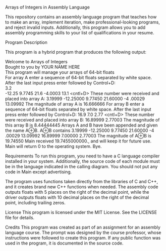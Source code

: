Arrays of Integers in Assembly Language

This repository contains an assembly language program that teaches how to make an array, implement iteration, make professional-looking programs, and reject invalid inputs. Additionally, this program allows you to add assembly programming skills to your list of qualifications in your resume.

Program Description

This program is a hybrid program that produces the following output:

Welcome to Arrays of Integers<br>
Bought to you by YOUR NAME HERE<br>
This program will manage your arrays of 64-bit floats<br>
For array A enter a sequence of 64-bit floats separated by white space.<br>
After the last input press enter followed by Control+D:<br>
3.2<br>
-12.25
9.7745
21.6
-4.0003
13.1 <enter> <cntl+D>
These number were received and placed into array A:
3.19999 -12.25000 9.77450 21.60000 -4 .00029 13.09992
The magnitude of array A is 16.666666
For array B enter a sequence of 64-bit floats separated by white space.
After the last input press enter followed by Control+D:
16.9
7.0
2.77 <enter> <cntl+D>
These number were received and placed into array B:
16.89999 2.77003
The magnitude of this array B is 8.44444445
Arrays A and B have been appended and given the name A⊕B.
A⊕B contains
3.19999 -12.25000 9.77450 21.60000 -4 .00029 13.09992 16.89999 7.00000
2.77003
The magnitude of A⊕B is 19.74550
Main received 19.7455000000., and will keep it for future use.
Main will return 0 to the operating system. Bye.

Requirements
To run this program, you need to have a C language compiler installed in your system. Additionally, the source code of each module must be in the language indicated in the calling diagram. You should not put any code in Main except advertising.

The program uses functions taken directly from the libraries of C and C++, and it creates brand new C++ functions when needed. The assembly code outputs floats with 5 places on the right of the decimal point, while the driver outputs floats with 10 decimal places on the right of the decimal point, including trailing zeros.

License
This program is licensed under the MIT License. See the LICENSE file for details.

Credits
This program was created as part of an assignment for an assembly language course. The prompt was designed by the course professor, whose instructions were followed to create this program. If any public function was used in the program, it is documented in the source code.
